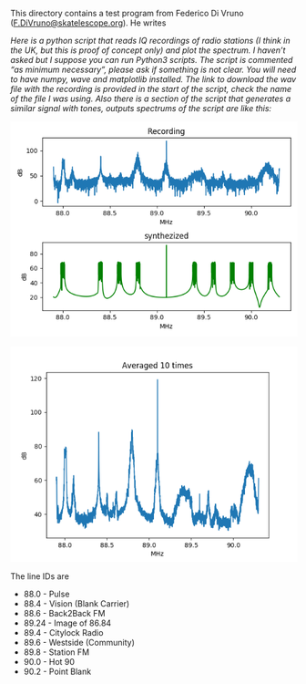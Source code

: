 This directory contains a test program from Federico Di Vruno (F.DiVruno@skatelescope.org). He writes

*Here is a python script that reads IQ recordings of radio stations (I think in the UK, 
but this is proof of concept only) and plot the spectrum. I haven’t asked but I suppose 
you can run Python3 scripts. The script is commented “as minimum necessary”, please ask if 
something is not clear. You will need to have numpy, wave and matplotlib installed. The link to 
download the wav file with the recording is provided in the start of the script, check the 
name of the file I was using. Also there is a section of the script that generates a 
similar signal with tones, outputs spectrums of the script are like this:*

![](Synthesized.png)

![](Averaged.png)

The line IDs are 
* 88.0 - Pulse
* 88.4 - Vision (Blank Carrier)
* 88.6 - Back2Back FM
* 89.24 - Image of 86.84
* 89.4 - Citylock Radio
* 89.6 - Westside (Community)
* 89.8 - Station FM
* 90.0 - Hot 90
* 90.2 - Point Blank


